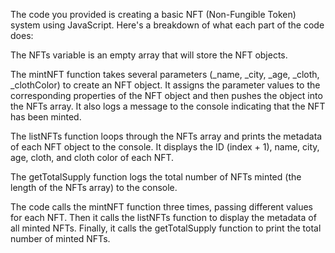 The code you provided is creating a basic NFT (Non-Fungible Token) system using JavaScript. Here's a breakdown of what each part of the code does:

The NFTs variable is an empty array that will store the NFT objects.

The mintNFT function takes several parameters (_name, _city, _age, _cloth, _clothColor) to create an NFT object. It assigns the parameter values to the corresponding properties of the NFT object and then pushes the object into the NFTs array. It also logs a message to the console indicating that the NFT has been minted.

The listNFTs function loops through the NFTs array and prints the metadata of each NFT object to the console. It displays the ID (index + 1), name, city, age, cloth, and cloth color of each NFT.

The getTotalSupply function logs the total number of NFTs minted (the length of the NFTs array) to the console.

The code calls the mintNFT function three times, passing different values for each NFT. Then it calls the listNFTs function to display the metadata of all minted NFTs. Finally, it calls the getTotalSupply function to print the total number of minted NFTs.
